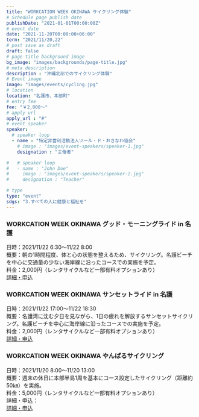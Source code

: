 ```yaml
---
title: "WORKCATION WEEK OKINAWA サイクリング体験"
# Schedule page publish date
publishDate: "2021-01-01T00:00:00Z"
# event date
date: "2021-11-20T00:00:00+06:00"
term: "2021/11/20,22"
# post save as draft
draft: false
# page title background image
bg_image: "images/backgrounds/page-title.jpg"
# meta description
description : "沖縄北部でのサイクリング体験"
# Event image
image: "images/events/cycling.jpg"
# location
location: "名護市、本部町"
# entry fee
fee: "￥2,000～"
# apply url
apply_url : "#"
# event speaker
speaker:
  # speaker loop
  - name : "特定非営利活動法人ツール・ド・おきなわ協会"
    # image : "images/event-speakers/speaker-1.jpg"
    designation : "主催者"

#   # speaker loop
#   - name : "John Doe"
#     image : "images/event-speakers/speaker-2.jpg"
#     designation : "Teacher"

# type
type: "event"
sdgs: "3.すべての人に健康と福祉を"
---
```


### WORKCATION WEEK OKINAWA グッド・モーニングライド in 名護
日時：2021/11/22 6:30～11/22 8:00  
概要：朝の1時間程度、体と心の状態を整えるため、サイクリング。名護ビーチを中心に交通量の少ない海岸線に沿ったコースでの実施を予定。  
料金：2,000円（レンタサイクルなど一部有料オプションあり）  
<a href="https://peatix.com/event/3033804/view" target="_blank">詳細・申込</a>  
  
### WORKCATION WEEK OKINAWA サンセットライド in 名護
日時：2021/11/22 17:00～11/22 18:30  
概要：名護湾に沈む夕日を見ながら、1日の疲れを解放するサンセットサイクリング。名護ビーチを中心に海岸線に沿ったコースでの実施を予定。  
料金：2,000円（レンタサイクルなど一部有料オプションあり）  
<a href="https://wwosunsetride.peatix.com/view" target="_blank">詳細・申込</a>  
  
### WORKCATION WEEK OKINAWA やんばるサイクリング
日時：2021/11/20 8:00～11/20 13:00  
概要：週末の休日に本部半島1周を基本にコース設定したサイクリング（距離約50㎞）を実施。  
料金：5,000円（レンタサイクルなど一部有料オプションあり）  
詳細・申込：  
<a href="https://peatix.com/event/3040033/view" target="_blank">詳細・申込</a>  
